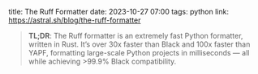 title: The Ruff Formatter
date: 2023-10-27 07:00
tags: python
link: https://astral.sh/blog/the-ruff-formatter

> **TL;DR**: The Ruff formatter is an extremely fast Python formatter, written in Rust.
> It’s over 30x faster than Black and 100x faster than YAPF,
> formatting large-scale Python projects in milliseconds — all while achieving >99.9% Black compatibility.
